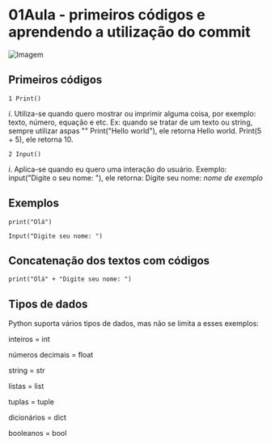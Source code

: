 # 01Aula - primeiros códigos e aprendendo a utilização do commit

![Imagem](https://camo.githubusercontent.com/dd8c6c83e4a0ff79557df6d876ab91a953a405e7914257bc96a97802ee59f6ea/68747470733a2f2f7777772e706e676d6172742e636f6d2f66696c65732f372f507974686f6e2d5472616e73706172656e742d4261636b67726f756e642e706e67)

## Primeiros códigos

    1 Print()

*i*. Utiliza-se quando quero mostrar ou imprimir alguma coisa, por exemplo: texto, número, equação e etc. 
Ex: quando se tratar de um texto ou string, sempre utilizar aspas "" Print("Hello world"), ele retorna Hello world. Print(5 + 5), ele retorna 10.
    
    2 Input()
        
*i*. Aplica-se quando eu quero uma interação do usuário. Exemplo: input("Digite o seu nome: "), ele retorna: Digite seu nome: *nome de exemplo*

## Exemplos

    print("Olá")

    Input("Digite seu nome: ")

## Concatenação dos textos com códigos

    print("Olá" + "Digite seu nome: ")

## Tipos de dados

Python suporta vários tipos de dados, mas não se limita a esses exemplos: 

inteiros = int

números decimais = float

string = str

listas = list

tuplas = tuple

dicionários = dict

booleanos = bool

